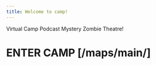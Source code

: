 ```yaml
---
title: Welcome to camp!
---
```


Virtual Camp Podcast Mystery Zombie Theatre!

# ENTER CAMP [/maps/main/]
